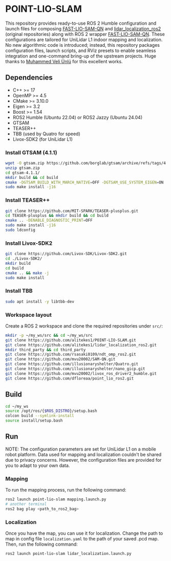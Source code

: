 # POINT-LIO-SLAM

This repository provides ready-to-use ROS 2 Humble configuration and launch files for composing [FAST-LIO-SAM-QN](https://github.com/engcang/FAST-LIO-SAM-QN) and [lidar_localization_ros2](https://github.com/rsasaki0109/lidar_localization_ros2) (original repositories) along with ROS 2 wrapper [FAST-LIO-SAM-QN](https://github.com/illusionaryshelter/FAST-LIO-SAM-QN). These configurations are tailored for UniLidar L1 indoor mapping and localization. No new algorithmic code is introduced; instead, this repository packages configuration files, launch scripts, and RViz presets to enable seamless integration and one-command bring-up of the upstream projects. Huge thanks to [Muhammed Veli Ünlü](https://github.com/mvu20002/POINT-LIO-SLAM) for this excellent works.

## Dependencies
- C++ >= 17
- OpenMP >= 4.5
- CMake >= 3.10.0
- Eigen >= 3.2
- Boost >= 1.54
- ROS2 Humble (Ubuntu 22.04) or ROS2 Jazzy (Ubuntu 24.04) 
- GTSAM
- TEASER++
- TBB (used by Quatro for speed)
- Livox-SDK2 (for UniLidar L1)


### Install GTSAM (4.1.1)
```bash
wget -O gtsam.zip https://github.com/borglab/gtsam/archive/refs/tags/4.1.1.zip
unzip gtsam.zip
cd gtsam-4.1.1/
mkdir build && cd build
cmake -DGTSAM_BUILD_WITH_MARCH_NATIVE=OFF -DGTSAM_USE_SYSTEM_EIGEN=ON ..
sudo make install -j16
```

### Install TEASER++
```bash
git clone https://github.com/MIT-SPARK/TEASER-plusplus.git
cd TEASER-plusplus && mkdir build && cd build
cmake .. -DENABLE_DIAGNOSTIC_PRINT=OFF
sudo make install -j16
sudo ldconfig
```
### Install Livox-SDK2
```bash
git clone https://github.com/Livox-SDK/Livox-SDK2.git
cd ./Livox-SDK2/
mkdir build
cd build
cmake .. && make -j
sudo make install
```

### Install TBB
```bash
sudo apt install -y libtbb-dev
```


### Workspace layout
Create a ROS 2 workspace and clone the required repositories under `src/`:
```bash
mkdir -p ~/my_ws/src && cd ~/my_ws/src
git clone https://github.com/alitekes1/POINT-LIO-SLAM.git
git clone https://github.com/alitekes1/lidar_localization_ros2.git 
mkdir third_party && cd third_party
git clone https://github.com/rsasaki0109/ndt_omp_ros2.git
git clone https://github.com/mvu20002/SAM-QN.git
git clone https://github.com/illusionaryshelter/Quatro.git
git clone https://github.com/illusionaryshelter/nano_gicp.git
git clone https://github.com/mvu20002/livox_ros_driver2_humble.git
git clone https://github.com/dfloreaa/point_lio_ros2.git
```

## Build
```bash
cd ~/my_ws
source /opt/ros/{$ROS_DISTRO}/setup.bash
colcon build --symlink-install
source install/setup.bash
```

## Run

NOTE: The configuration parameters are set for UniLidar L1 on a mobile robot platform. Data used for mapping and localization couldn't be shared due to privacy concerns. However, the configuration files are provided for you to adapt to your own data.

### Mapping
To run the mapping process, run the following command:
```bash
ros2 launch point-lio-slam mapping.launch.py
# another terminal
ros2 bag play <path_to_ros2_bag>
```

### Localization
Once you have the map, you can use it for localization. Change the path to map in config file `localization.yaml` to the path of your saved .pcd map. Then, run the following command:

```bash
ros2 launch point-lio-slam lidar_localization.launch.py 
```
 
